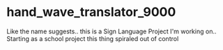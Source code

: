 # hand_wave_translator_9000
Like the name suggests.. this is a Sign Language Project I'm working on.. Starting as a school project this thing spiraled out of control
